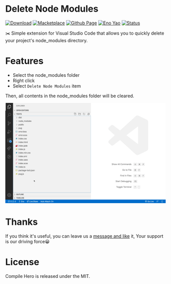 # Delete Node Modules

<a href="https://marketplace.visualstudio.com/items?itemName=Wscats.delete-node-modules"><img src="https://img.shields.io/badge/Download-More+-orange" alt="Download" /></a>
<a href="https://marketplace.visualstudio.com/items?itemName=Wscats.delete-node-modules"><img src="https://img.shields.io/badge/Macketplace-v0.1-brightgreen" alt="Macketplace" /></a>
<a href="https://github.com/Wscats/delete-node-modules"><img src="https://img.shields.io/badge/Github Page-Wscats-yellow" alt="Github Page" /></a>
<a href="https://github.com/Wscats"><img src="https://img.shields.io/badge/Author-Eno Yao-blueviolet" alt="Eno Yao" /></a>
<a href="https://github.com/Wscats"><img src="https://api.netlify.com/api/v1/badges/b652768b-1673-42cd-98dd-3fd807b2ebca/deploy-status" alt="Status" /></a>

✂️ Simple extension for Visual Studio Code that allows you to quickly delete your project's node_modules directory.

# Features

- Select the node_modules folder
- Right click
- Select `Delete Node Modules` item

Then, all contents in the node_modules folder will be cleared.

<img src="https://raw.githubusercontent.com/Wscats/delete-node-modules/master/screenshot/1.gif">

# Thanks

If you think it's useful, you can leave us a [message and like](https://marketplace.visualstudio.com/items?itemName=Wscats.delete-node-modules&ssr=false#review-details) it, Your support is our driving force😀

# License

Compile Hero is released under the MIT.
